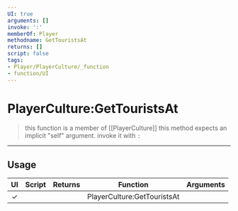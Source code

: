```yaml
---
UI: true
arguments: []
invoke: ':'
memberOf: Player
methodname: GetTouristsAt
returns: []
script: false
tags:
- Player/PlayerCulture/_function
- function/UI
---
```

# PlayerCulture:GetTouristsAt
> this function is a member of [[PlayerCulture]]
> this method expects an implicit "self" argument. invoke it with `:`
-----
## Usage
|  UI | Script | Returns | Function | Arguments |
|:---:|:------:|-------:|:--------:|:---------|
|✓| ||PlayerCulture:GetTouristsAt||
